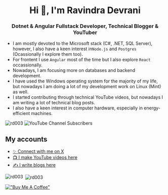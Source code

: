 <h1 align="center">Hi 👋, I'm Ravindra Devrani</h1>
<h3 align="center">Dotnet & Angular Fullstack Developer, Technical Blogger & YouTuber</h3>

- I am mostly devoted to the Microsoft stack (C#, .NET, SQL Server), however, I also have a keen interest in`Node.js` and `Postgres` (Ocassionally I explore them too).
- For frontent I use `Angular` most of the time but I also explore `React` occassionally.
- Nowadays, I am focusing more on databases and backend development.
- I have used the Windows operating system for the majority of my life, but nowadays I am doing a lot of my development work on Linux (Mint) as well.
- I started contributing through technical YouTube videos, but nowadays I am writing a lot of technical blog posts.
- I also have a keen interest in computer hardware, especially in energy-efficient machines.

<p align="left"> <img src="https://komarev.com/ghpvc/?username=rd003&label=Profile%20views&color=0e75b6&style=flat" alt="rd003" /> <img alt="YouTube Channel Subscribers" src="https://img.shields.io/youtube/channel/subscribers/UCzTMzmLbuEWOUmpzo9vaV7Q?style=social" decoding="async" class="r-16l9doz r-13qz1uu" style="max-width: 300px;"> </p>

## My accounts

- [✨ Connect with me on X](https://twitter.com/ravi_devrani)
- [📺 I make YouTube videos here](https://www.youtube.com/@ravindradevrani)
- [✍️ I write blogs here](https://ravindradevrani.com/)


<p><img align="left" src="https://github-readme-stats.vercel.app/api/top-langs?username=rd003&show_icons=true&locale=en&layout=compact" alt="rd003" /></p>

<p>&nbsp;<img align="center" src="https://github-readme-stats.vercel.app/api?username=rd003&show_icons=true&locale=en" alt="rd003" /></p>

[!["Buy Me A Coffee"](https://www.buymeacoffee.com/assets/img/custom_images/orange_img.png)](https://www.buymeacoffee.com/ravindradevrani)

